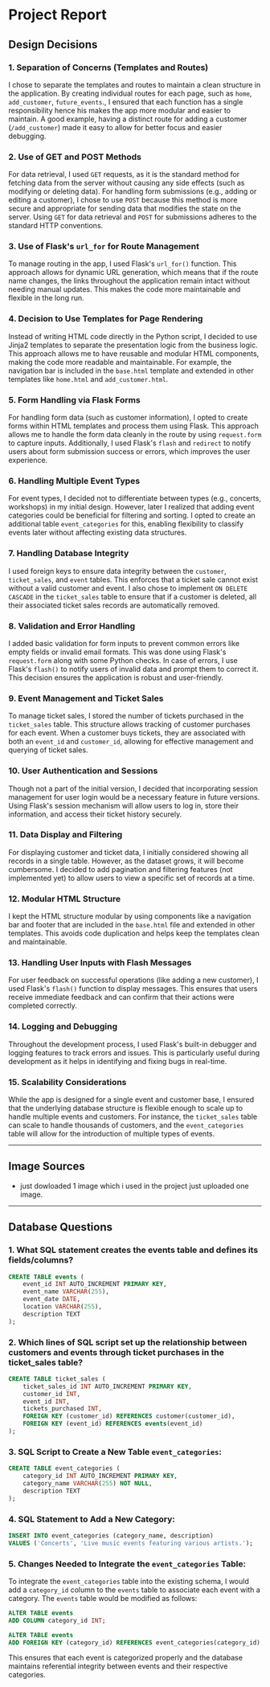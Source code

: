 # Project Report

## Design Decisions

### 1. **Separation of Concerns (Templates and Routes)**  
I chose to separate the templates and routes to maintain a clean structure in the application. By creating individual routes for each page, such as `home`, `add_customer`, `future_events`., I ensured that each function has a single responsibility hence his makes the app more modular and easier to maintain. A good example, having a distinct route for adding a customer (`/add_customer`) made it easy to allow for better focus and easier debugging.

### 2. **Use of GET and POST Methods**  
For data retrieval, I used `GET` requests, as it is the standard method for fetching data from the server without causing any side effects (such as modifying or deleting data). For handling form submissions (e.g., adding or editing a customer), I chose to use `POST` because this method is more secure and appropriate for sending data that modifies the state on the server. Using `GET` for data retrieval and `POST` for submissions adheres to the standard HTTP conventions.

### 3. **Use of Flask's `url_for` for Route Management**  
To manage routing in the app, I used Flask's `url_for()` function. This approach allows for dynamic URL generation, which means that if the route name changes, the links throughout the application remain intact without needing manual updates. This makes the code more maintainable and flexible in the long run.

### 4. **Decision to Use Templates for Page Rendering**  
Instead of writing HTML code directly in the Python script, I decided to use Jinja2 templates to separate the presentation logic from the business logic. This approach allows me to have reusable and modular HTML components, making the code more readable and maintainable. For example, the navigation bar is included in the `base.html` template and extended in other templates like `home.html` and `add_customer.html`.

### 5. **Form Handling via Flask Forms**  
For handling form data (such as customer information), I opted to create forms within HTML templates and process them using Flask. This approach allows me to handle the form data cleanly in the route by using `request.form` to capture inputs. Additionally, I used Flask's `flash` and `redirect` to notify users about form submission success or errors, which improves the user experience.

### 6. **Handling Multiple Event Types**  
For event types, I decided not to differentiate between types (e.g., concerts, workshops) in my initial design. However, later I realized that adding event categories could be beneficial for filtering and sorting. I opted to create an additional table `event_categories` for this, enabling flexibility to classify events later without affecting existing data structures.

### 7. **Handling Database Integrity**  
I used foreign keys to ensure data integrity between the `customer`, `ticket_sales`, and `event` tables. This enforces that a ticket sale cannot exist without a valid customer and event. I also chose to implement `ON DELETE CASCADE` in the `ticket_sales` table to ensure that if a customer is deleted, all their associated ticket sales records are automatically removed.

### 8. **Validation and Error Handling**  
I added basic validation for form inputs to prevent common errors like empty fields or invalid email formats. This was done using Flask's `request.form` along with some Python checks. In case of errors, I use Flask's `flash()` to notify users of invalid data and prompt them to correct it. This decision ensures the application is robust and user-friendly.

### 9. **Event Management and Ticket Sales**  
To manage ticket sales, I stored the number of tickets purchased in the `ticket_sales` table. This structure allows tracking of customer purchases for each event. When a customer buys tickets, they are associated with both an `event_id` and `customer_id`, allowing for effective management and querying of ticket sales.

### 10. **User Authentication and Sessions**  
Though not a part of the initial version, I decided that incorporating session management for user login would be a necessary feature in future versions. Using Flask's session mechanism will allow users to log in, store their information, and access their ticket history securely.

### 11. **Data Display and Filtering**  
For displaying customer and ticket data, I initially considered showing all records in a single table. However, as the dataset grows, it will become cumbersome. I decided to add pagination and filtering features (not implemented yet) to allow users to view a specific set of records at a time.

### 12. **Modular HTML Structure**  
I kept the HTML structure modular by using components like a navigation bar and footer that are included in the `base.html` file and extended in other templates. This avoids code duplication and helps keep the templates clean and maintainable.

### 13. **Handling User Inputs with Flash Messages**  
For user feedback on successful operations (like adding a new customer), I used Flask's `flash()` function to display messages. This ensures that users receive immediate feedback and can confirm that their actions were completed correctly.

### 14. **Logging and Debugging**  
Throughout the development process, I used Flask's built-in debugger and logging features to track errors and issues. This is particularly useful during development as it helps in identifying and fixing bugs in real-time.

### 15. **Scalability Considerations**  
While the app is designed for a single event and customer base, I ensured that the underlying database structure is flexible enough to scale up to handle multiple events and customers. For instance, the `ticket_sales` table can scale to handle thousands of customers, and the `event_categories` table will allow for the introduction of multiple types of events.

---

## Image Sources

- just dowloaded  1 image which i used in the project just uploaded one image.

---

## Database Questions

### 1. What SQL statement creates the events table and defines its fields/columns?

```sql
CREATE TABLE events (
    event_id INT AUTO_INCREMENT PRIMARY KEY,
    event_name VARCHAR(255),
    event_date DATE,
    location VARCHAR(255),
    description TEXT
);
```

### 2. Which lines of SQL script set up the relationship between customers and events through ticket purchases in the ticket_sales table?

```sql
CREATE TABLE ticket_sales (
    ticket_sales_id INT AUTO_INCREMENT PRIMARY KEY,
    customer_id INT,
    event_id INT,
    tickets_purchased INT,
    FOREIGN KEY (customer_id) REFERENCES customer(customer_id),
    FOREIGN KEY (event_id) REFERENCES events(event_id)
);
```

### 3. SQL Script to Create a New Table `event_categories`:

```sql
CREATE TABLE event_categories (
    category_id INT AUTO_INCREMENT PRIMARY KEY,
    category_name VARCHAR(255) NOT NULL,
    description TEXT
);
```

### 4. SQL Statement to Add a New Category:

```sql
INSERT INTO event_categories (category_name, description) 
VALUES ('Concerts', 'Live music events featuring various artists.');
```

### 5. Changes Needed to Integrate the `event_categories` Table:

To integrate the `event_categories` table into the existing schema, I would add a `category_id` column to the `events` table to associate each event with a category. The `events` table would be modified as follows:

```sql
ALTER TABLE events
ADD COLUMN category_id INT;

ALTER TABLE events
ADD FOREIGN KEY (category_id) REFERENCES event_categories(category_id);
```

This ensures that each event is categorized properly and the database maintains referential integrity between events and their respective categories.
